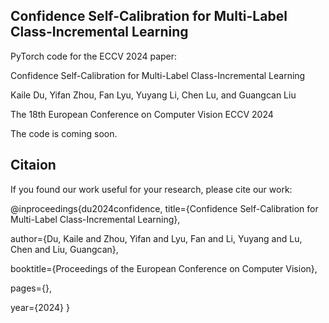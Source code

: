 ## Confidence Self-Calibration for Multi-Label Class-Incremental Learning

PyTorch code for the ECCV 2024 paper:

Confidence Self-Calibration for Multi-Label Class-Incremental Learning

Kaile Du, Yifan Zhou, Fan Lyu, Yuyang Li, Chen Lu, and Guangcan Liu

The 18th European Conference on Computer Vision ECCV 2024

The code is coming soon.
## Citaion 
If you found our work useful for your research, please cite our work:

@inproceedings{du2024confidence,
  title={Confidence Self-Calibration for Multi-Label Class-Incremental Learning},
  
  author={Du, Kaile and Zhou, Yifan and Lyu, Fan and Li, Yuyang and Lu, Chen and Liu, Guangcan},
  
  booktitle={Proceedings of the European Conference on Computer Vision},
  
  pages={},
  
  year={2024}
}

